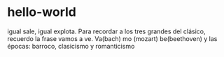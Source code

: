# hello-world
igual sale, igual explota.
Para recordar a los tres grandes del clásico, recuerdo la frase vamos a ve. Va(bach) mo
(mozart) be(beethoven) y las épocas: barroco, clasicismo y romanticismo 
